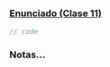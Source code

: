 ### [Enunciado (Clase 11)](https://github.com/Fictizia/Master-en-Programacion-FullStack-con-JavaScript-y-Node.js_ed3/blob/master/teoria/clase11.md)


```js
// code
```

### Notas...

